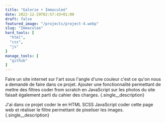 ```yaml
---
title: "Galerie • Immaculeé"
date: 2022-12-29T02:57:43+01:00
draft: false
featured_image: "/projects/project-4.webp"
slug: "Immaculee"
hard_tools: [
  "html",
  "css",
  "js"
]
manage_tools: [
  "github"
]
---
```


Faire un site internet sur l'art sous l'angle d'une couleur c'est ce qu'on nous a demandé de faire dans ce projet. Ajouter une fonctionnalité permettant de mettre des filtres coder from scratch en JavaScript sur les photos du site faisait également parti du cahier des charges.
{.single__description}

J'ai dans ce projet coder le en HTML SCSS JavaScript coder cette page web et réaliser le filtre permettant de pixeliser les images.
{.single__description}
